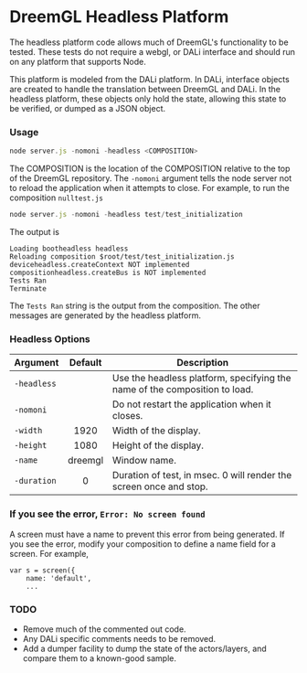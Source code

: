 # DreemGL Headless Platform

The headless platform code allows much of DreemGL's functionality to be tested. These tests do not require a webgl, or DALi interface and should run on any platform that supports Node.

This platform is modeled from the DALi platform. In DALi, interface objects are created to handle the translation between DreemGL and DALi. In the headless platform, these objects only hold the state, allowing this state to be verified, or dumped as a JSON object.

### Usage

```javascript
node server.js -nomoni -headless <COMPOSITION>
```

The COMPOSITION is the location of the COMPOSITION relative to the top of the DreemGL repository. The ```-nomoni``` argument tells the node server not to reload the application when it attempts to close. For example, to run the composition ```nulltest.js```

```javascript
node server.js -nomoni -headless test/test_initialization
```

The output is
```
Loading bootheadless headless
Reloading composition $root/test/test_initialization.js
deviceheadless.createContext NOT implemented
compositionheadless.createBus is NOT implemented
Tests Ran
Terminate
```

The ```Tests Ran``` string is the output from the composition. The other messages are generated by the headless platform.


### Headless Options

| Argument        | Default | Description  |
| --------------- |:-------:| -------------|
| ```-headless``` |         |  Use the headless platform, specifying the name of the composition to load. |
| ```-nomoni```   |  | Do not restart the application when it closes. |
| ```-width```    | 1920    |  Width of the display. |
| ```-height```   | 1080    |  Height of the display. |
| ```-name```     | dreemgl |  Window name. |
| ```-duration``` | 0       |  Duration of test, in msec. 0 will render the screen once and stop. |



### If you see the error, ```Error: No screen found```

A screen must have a name to prevent this error from being generated. If you see the error, modify your composition to define a name field for a screen. For example,
```
var s = screen({
	name: 'default',
	...      
```


### TODO

 * Remove much of the commented out code.
 * Any DALi specific comments needs to be removed.
 * Add a dumper facility to dump the state of the actors/layers, and compare them to a known-good sample.

